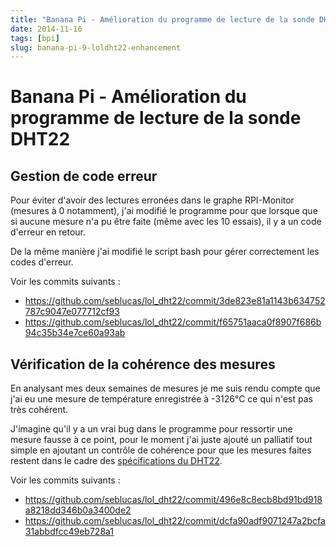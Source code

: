 ```yaml
---
title: "Banana Pi - Amélioration du programme de lecture de la sonde DHT22"
date: 2014-11-16
tags: [bpi]
slug: banana-pi-9-loldht22-enhancement
---
```

# Banana Pi - Amélioration du programme de lecture de la sonde DHT22

## Gestion de code erreur

Pour éviter d'avoir des lectures erronées dans le graphe RPI-Monitor (mesures à 0 notamment), j'ai modifié le programme pour que lorsque que si aucune mesure n'a pu être faite (même avec les 10 essais), il y a un code d'erreur en retour.

De la même manière j'ai modifié le script bash pour gérer correctement les codes d'erreur.

Voir les commits suivants :

 * https://github.com/seblucas/lol_dht22/commit/3de823e81a1143b634752787c9047e077712cf93
 * https://github.com/seblucas/lol_dht22/commit/f65751aaca0f8907f686b94c35b34e7ce60a93ab

## Vérification de la cohérence des mesures

En analysant mes deux semaines de mesures je me suis rendu compte que j'ai eu une mesure de température enregistrée à -3126°C ce qui n'est pas très cohérent.

J'imagine qu'il y a un vrai bug dans le programme pour ressortir une mesure fausse à ce point, pour le moment j'ai juste ajouté un palliatif tout simple en ajoutant un contrôle de cohérence pour que les mesures faites restent dans le cadre des [spécifications du DHT22](https://www.sparkfun.com/datasheets/Sensors/Temperature/DHT22.pdf).

Voir les commits suivants :

 * https://github.com/seblucas/lol_dht22/commit/496e8c8ecb8bd91bd918a8218dd346b0a3400de2
 * https://github.com/seblucas/lol_dht22/commit/dcfa90adf9071247a2bcfa31abbdfcc49eb728a1